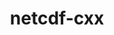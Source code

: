 ---
title: "netcdf-cxx"
layout: cache
categories: [package, develop]
meta: {"compilers": ["gcc@=11.1.0", "gcc@=11.4.0"], "num_specs": 13, "num_specs_by_stack": {"data-vis-sdk": 5, "e4s": 8, "root": 13}, "oss": ["ubuntu20.04", "ubuntu22.04"], "platforms": ["linux"], "stacks": ["data-vis-sdk", "e4s", "root"], "targets": ["x86_64_v3"], "versions": ["4.2"]}
spec_details: [{"compiler": "gcc@=11.4.0", "hash": "4jkerj3cmmueb6ynfayymdompchxquyu", "os": "ubuntu22.04", "platform": "linux", "size": "-", "stacks": ["e4s", "root"], "target": "x86_64_v3", "variants": ["build_system=autotools", "+netcdf4", "patches=8892291"], "versions": ["4.2"]}, {"compiler": "gcc@=11.4.0", "hash": "7fpgubsjb5ur4j63cz6ib23zfctkk2j6", "os": "ubuntu22.04", "platform": "linux", "size": "-", "stacks": ["e4s", "root"], "target": "x86_64_v3", "variants": ["build_system=autotools", "+netcdf4", "patches=8892291"], "versions": ["4.2"]}, {"compiler": "gcc@=11.4.0", "hash": "byyronbfyyyi7ugi3wdomfozqrlq5szb", "os": "ubuntu22.04", "platform": "linux", "size": "-", "stacks": ["e4s", "root"], "target": "x86_64_v3", "variants": ["build_system=autotools", "+netcdf4", "patches=8892291"], "versions": ["4.2"]}, {"compiler": "gcc@=11.1.0", "hash": "cldudbzqakp5s7acd6hhtkgqnp6qtbc6", "os": "ubuntu20.04", "platform": "linux", "size": "-", "stacks": ["data-vis-sdk", "root"], "target": "x86_64_v3", "variants": ["build_system=autotools", "+netcdf4", "patches=8892291"], "versions": ["4.2"]}, {"compiler": "gcc@=11.4.0", "hash": "dgiepxgio2hb5sclvifl25el6hfgoexj", "os": "ubuntu22.04", "platform": "linux", "size": "-", "stacks": ["e4s", "root"], "target": "x86_64_v3", "variants": ["build_system=autotools", "+netcdf4", "patches=8892291"], "versions": ["4.2"]}, {"compiler": "gcc@=11.4.0", "hash": "dqilb7de3hi3mic2tvhap6rpbzpkfwvf", "os": "ubuntu22.04", "platform": "linux", "size": "-", "stacks": ["e4s", "root"], "target": "x86_64_v3", "variants": ["build_system=autotools", "+netcdf4", "patches=8892291"], "versions": ["4.2"]}, {"compiler": "gcc@=11.1.0", "hash": "git6isb6e3clndpa4noktoy46glmbtz5", "os": "ubuntu20.04", "platform": "linux", "size": "-", "stacks": ["data-vis-sdk", "root"], "target": "x86_64_v3", "variants": ["build_system=autotools", "+netcdf4", "patches=8892291"], "versions": ["4.2"]}, {"compiler": "gcc@=11.4.0", "hash": "i4dskefk7pioowljcl3he2xctfy7sc43", "os": "ubuntu22.04", "platform": "linux", "size": "-", "stacks": ["e4s", "root"], "target": "x86_64_v3", "variants": ["build_system=autotools", "+netcdf4", "patches=8892291"], "versions": ["4.2"]}, {"compiler": "gcc@=11.1.0", "hash": "me7zuis3vduhhwizpfz4l3kpywzpnjzz", "os": "ubuntu20.04", "platform": "linux", "size": "-", "stacks": ["data-vis-sdk", "root"], "target": "x86_64_v3", "variants": ["build_system=autotools", "+netcdf4", "patches=8892291"], "versions": ["4.2"]}, {"compiler": "gcc@=11.1.0", "hash": "qwijzqmfjmn6hvhd4luu2t5gjorpxytm", "os": "ubuntu20.04", "platform": "linux", "size": "-", "stacks": ["data-vis-sdk", "root"], "target": "x86_64_v3", "variants": ["build_system=autotools", "+netcdf4", "patches=8892291"], "versions": ["4.2"]}, {"compiler": "gcc@=11.4.0", "hash": "w3dhwsdcudkiyapjvt67lkveswatuaku", "os": "ubuntu22.04", "platform": "linux", "size": "-", "stacks": ["e4s", "root"], "target": "x86_64_v3", "variants": ["build_system=autotools", "+netcdf4", "patches=8892291"], "versions": ["4.2"]}, {"compiler": "gcc@=11.1.0", "hash": "x7pgkermdzblqt7sqjz7w3tgnnckjmu7", "os": "ubuntu20.04", "platform": "linux", "size": "-", "stacks": ["data-vis-sdk", "root"], "target": "x86_64_v3", "variants": ["build_system=autotools", "+netcdf4", "patches=8892291"], "versions": ["4.2"]}, {"compiler": "gcc@=11.4.0", "hash": "xi4zrk5m52gzpnxyfvdhcu2qw6t6nwhp", "os": "ubuntu22.04", "platform": "linux", "size": "-", "stacks": ["e4s", "root"], "target": "x86_64_v3", "variants": ["build_system=autotools", "+netcdf4", "patches=8892291"], "versions": ["4.2"]}]
---